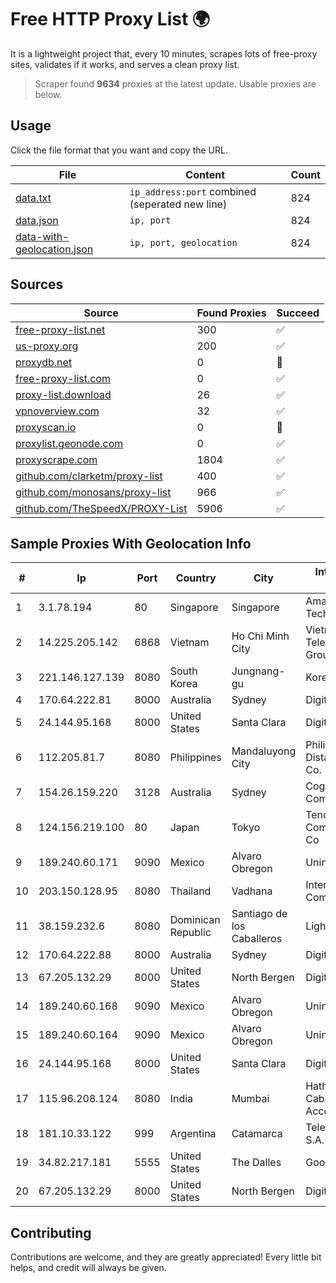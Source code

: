 
# Free HTTP Proxy List 🌍

It is a lightweight project that, every 10 minutes, scrapes lots of free-proxy sites, validates if it works, and serves a clean proxy list.


> Scraper found **9634** proxies at the latest update. Usable proxies are below.

## Usage

Click the file format that you want and copy the URL.


|File|Content|Count|
|----|-------|-----|
|[data.txt](https://raw.githubusercontent.com/themiralay/Proxy-List-World/master/data.txt)|`ip_address:port` combined (seperated new line)|824|
|[data.json](https://raw.githubusercontent.com/themiralay/Proxy-List-World/master/data.json)|`ip, port`|824|
|[data-with-geolocation.json](https://raw.githubusercontent.com/themiralay/Proxy-List-World/master/data-with-geolocation.json)|`ip, port, geolocation`|824|

## Sources

|Source|Found Proxies|Succeed|
|------|-------------|-------|
|[free-proxy-list.net](https://free-proxy-list.net)|300|✅|
|[us-proxy.org](https://www.us-proxy.org)|200|✅|
|[proxydb.net](http://proxydb.net)|0|🚫|
|[free-proxy-list.com](https://free-proxy-list.com/?page=&port=&type%5B%5D=http&type%5B%5D=https&up_time=0&search=Search)|0|✅|
|[proxy-list.download](https://www.proxy-list.download/HTTP)|26|✅|
|[vpnoverview.com](https://vpnoverview.com/privacy/anonymous-browsing/free-proxy-servers)|32|✅|
|[proxyscan.io](https://www.proxyscan.io)|0|🚫|
|[proxylist.geonode.com](https://proxylist.geonode.com/api/proxy-list?limit=300&page=1&sort_by=lastChecked&sort_type=desc&protocols=http,https)|0|✅|
|[proxyscrape.com](https://api.proxyscrape.com/v2/?request=displayproxies&protocol=http&timeout=10000&country=all&ssl=all&anonymity=all)|1804|✅|
|[github.com/clarketm/proxy-list](https://raw.githubusercontent.com/clarketm/proxy-list/master/proxy-list-raw.txt)|400|✅|
|[github.com/monosans/proxy-list](https://raw.githubusercontent.com/monosans/proxy-list/main/proxies/http.txt)|966|✅|
|[github.com/TheSpeedX/PROXY-List](https://raw.githubusercontent.com/TheSpeedX/PROXY-List/master/http.txt)|5906|✅|


## Sample Proxies With Geolocation Info

|#|Ip|Port|Country|City|Internet Service Provider|
|-|--|----|-------|----|-------------------------|
|1|3.1.78.194|80|Singapore|Singapore|Amazon Technologies Inc.|
|2|14.225.205.142|6868|Vietnam|Ho Chi Minh City|Vietnam Posts and Telecommunications Group|
|3|221.146.127.139|8080|South Korea|Jungnang-gu|Korea Telecom|
|4|170.64.222.81|8000|Australia|Sydney|DigitalOcean, LLC|
|5|24.144.95.168|8000|United States|Santa Clara|DigitalOcean, LLC|
|6|112.205.81.7|8080|Philippines|Mandaluyong City|Philippine Long Distance Telephone Co.|
|7|154.26.159.220|3128|Australia|Sydney|Cogent Communications|
|8|124.156.219.100|80|Japan|Tokyo|Tencent Cloud Computing (Beijing) Co|
|9|189.240.60.171|9090|Mexico|Alvaro Obregon|Uninet S.A. de C.V.|
|10|203.150.128.95|8080|Thailand|Vadhana|Internet Thailand Company Ltd|
|11|38.159.232.6|8080|Dominican Republic|Santiago de los Caballeros|Lightwave S.R.L|
|12|170.64.222.88|8000|Australia|Sydney|DigitalOcean, LLC|
|13|67.205.132.29|8000|United States|North Bergen|DigitalOcean, LLC|
|14|189.240.60.168|9090|Mexico|Alvaro Obregon|Uninet S.A. de C.V.|
|15|189.240.60.164|9090|Mexico|Alvaro Obregon|Uninet S.A. de C.V.|
|16|24.144.95.168|8000|United States|Santa Clara|DigitalOcean, LLC|
|17|115.96.208.124|8080|India|Mumbai|Hathway IP over Cable Internet Access|
|18|181.10.33.122|999|Argentina|Catamarca|Telecom Argentina S.A.|
|19|34.82.217.181|5555|United States|The Dalles|Google LLC|
|20|67.205.132.29|8000|United States|North Bergen|DigitalOcean, LLC|



## Contributing

Contributions are welcome, and they are greatly appreciated! Every
little bit helps, and credit will always be given.

